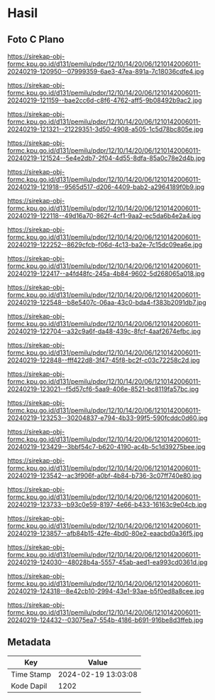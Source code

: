 # Hasil

## Foto C Plano

https://sirekap-obj-formc.kpu.go.id/d131/pemilu/pdpr/12/10/14/20/06/1210142006011-20240219-120950--07999359-6ae3-47ea-891a-7c18036cdfe4.jpg

https://sirekap-obj-formc.kpu.go.id/d131/pemilu/pdpr/12/10/14/20/06/1210142006011-20240219-121159--bae2cc6d-c8f6-4762-aff5-9b08492b9ac2.jpg

https://sirekap-obj-formc.kpu.go.id/d131/pemilu/pdpr/12/10/14/20/06/1210142006011-20240219-121321--21229351-3d50-4908-a505-1c5d78bc805e.jpg

https://sirekap-obj-formc.kpu.go.id/d131/pemilu/pdpr/12/10/14/20/06/1210142006011-20240219-121524--5e4e2db7-2f04-4d55-8dfa-85a0c78e2d4b.jpg

https://sirekap-obj-formc.kpu.go.id/d131/pemilu/pdpr/12/10/14/20/06/1210142006011-20240219-121918--9565d517-d206-4409-bab2-a2964189f0b9.jpg

https://sirekap-obj-formc.kpu.go.id/d131/pemilu/pdpr/12/10/14/20/06/1210142006011-20240219-122118--49d16a70-862f-4cf1-9aa2-ec5da6b4e2a4.jpg

https://sirekap-obj-formc.kpu.go.id/d131/pemilu/pdpr/12/10/14/20/06/1210142006011-20240219-122252--8629cfcb-f06d-4c13-ba2e-7c15dc09ea6e.jpg

https://sirekap-obj-formc.kpu.go.id/d131/pemilu/pdpr/12/10/14/20/06/1210142006011-20240219-122417--a4fd48fc-245a-4b84-9602-5d268065a018.jpg

https://sirekap-obj-formc.kpu.go.id/d131/pemilu/pdpr/12/10/14/20/06/1210142006011-20240219-122548--b8e5407c-06aa-43c0-bda4-f383b2091db7.jpg

https://sirekap-obj-formc.kpu.go.id/d131/pemilu/pdpr/12/10/14/20/06/1210142006011-20240219-122704--a32c9a6f-da48-439c-8fcf-4aaf2674efbc.jpg

https://sirekap-obj-formc.kpu.go.id/d131/pemilu/pdpr/12/10/14/20/06/1210142006011-20240219-122848--fff422d8-3f47-45f8-bc2f-c03c72258c2d.jpg

https://sirekap-obj-formc.kpu.go.id/d131/pemilu/pdpr/12/10/14/20/06/1210142006011-20240219-123021--f5d57cf6-5aa9-406e-8521-bc8119fa57bc.jpg

https://sirekap-obj-formc.kpu.go.id/d131/pemilu/pdpr/12/10/14/20/06/1210142006011-20240219-123253--30204837-e794-4b33-99f5-590fcddc0d60.jpg

https://sirekap-obj-formc.kpu.go.id/d131/pemilu/pdpr/12/10/14/20/06/1210142006011-20240219-123429--3bbf54c7-b620-4190-ac4b-5c1d39275bee.jpg

https://sirekap-obj-formc.kpu.go.id/d131/pemilu/pdpr/12/10/14/20/06/1210142006011-20240219-123542--ac3f906f-a0bf-4b84-b736-3c07ff740e80.jpg

https://sirekap-obj-formc.kpu.go.id/d131/pemilu/pdpr/12/10/14/20/06/1210142006011-20240219-123733--b93c0e59-8197-4e66-b433-16163c9e04cb.jpg

https://sirekap-obj-formc.kpu.go.id/d131/pemilu/pdpr/12/10/14/20/06/1210142006011-20240219-123857--afb84b15-42fe-4bd0-80e2-eaacbd0a36f5.jpg

https://sirekap-obj-formc.kpu.go.id/d131/pemilu/pdpr/12/10/14/20/06/1210142006011-20240219-124030--48028b4a-5557-45ab-aed1-ea993cd0361d.jpg

https://sirekap-obj-formc.kpu.go.id/d131/pemilu/pdpr/12/10/14/20/06/1210142006011-20240219-124318--8e42cb10-2994-43e1-93ae-b5f0ed8a8cee.jpg

https://sirekap-obj-formc.kpu.go.id/d131/pemilu/pdpr/12/10/14/20/06/1210142006011-20240219-124432--03075ea7-554b-4186-b691-916be8d3ffeb.jpg


## Metadata

| Key        | Value               |
| ---------- | ------------------- |
| Time Stamp | 2024-02-19 13:03:08 |
| Kode Dapil | 1202                |



